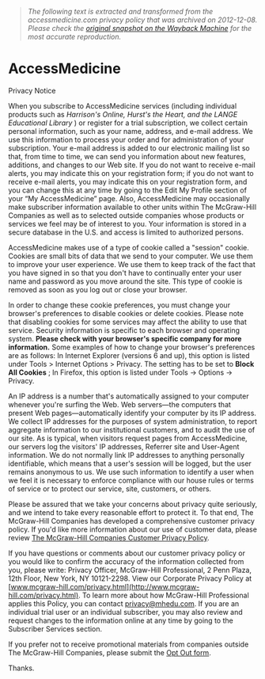 > *The following text is extracted and transformed from the accessmedicine.com privacy policy that was archived on 2012-12-08. Please check the [original snapshot on the Wayback Machine](https://web.archive.org/web/20121208092930id_/http%3A//www.accessmedicine.com/public/privacy.aspx) for the most accurate reproduction.*

# AccessMedicine

Privacy Notice

When you subscribe to AccessMedicine services (including individual products such as _Harrison's Online, Hurst's the Heart, and the LANGE Educational Library_ ) or register for a trial subscription, we collect certain personal information, such as your name, address, and e-mail address. We use this information to process your order and for administration of your subscription. Your e-mail address is added to our electronic mailing list so that, from time to time, we can send you information about new features, additions, and changes to our Web site. If you do not want to receive e-mail alerts, you may indicate this on your registration form; if you do not want to receive e-mail alerts, you may indicate this on your registration form, and you can change this at any time by going to the Edit My Profile section of your “My AccessMedicine” page. Also, AccessMedicine may occasionally make subscriber information available to other units within The McGraw-Hill Companies as well as to selected outside companies whose products or services we feel may be of interest to you. Your information is stored in a secure database in the U.S. and access is limited to authorized persons. 

AccessMedicine makes use of a type of cookie called a "session" cookie. Cookies are small bits of data that we send to your computer. We use them to improve your user experience. We use them to keep track of the fact that you have signed in so that you don't have to continually enter your user name and password as you move around the site. This type of cookie is removed as soon as you log out or close your browser. 

In order to change these cookie preferences, you must change your browser's preferences to disable cookies or delete cookies. Please note that disabling cookies for some services may affect the ability to use that service. Security information is specific to each browser and operating system. **Please check with your browser's specific company for more information.** Some examples of how to change your browser's preferences are as follows: In Internet Explorer (versions 6 and up), this option is listed under Tools > Internet Options > Privacy. The setting has to be set to **Block All Cookies** ; In Firefox, this option is listed under Tools -> Options -> Privacy. 

An IP address is a number that's automatically assigned to your computer whenever you're surfing the Web. Web servers—the computers that present Web pages—automatically identify your computer by its IP address. We collect IP addresses for the purposes of system administration, to report aggregate information to our institutional customers, and to audit the use of our site. As is typical, when visitors request pages from AccessMedicine, our servers log the visitors' IP addresses, Referrer site and User-Agent information. We do not normally link IP addresses to anything personally identifiable, which means that a user's session will be logged, but the user remains anonymous to us. We use such information to identify a user when we feel it is necessary to enforce compliance with our house rules or terms of service or to protect our service, site, customers, or others. 

Please be assured that we take your concerns about privacy quite seriously, and we intend to take every reasonable effort to protect it. To that end, The McGraw-Hill Companies has developed a comprehensive customer privacy policy. If you'd like more information about our use of customer data, please review [The McGraw-Hill Companies Customer Privacy Policy](http://www.mcgraw-hill.com/privacy.html). 

If you have questions or comments about our customer privacy policy or you would like to confirm the accuracy of the information collected from you, please write: Privacy Officer, McGraw-Hill Professional, 2 Penn Plaza, 12th Floor, New York, NY 10121-2298. View our Corporate Privacy Policy at [www.mcgraw-hill.com/privacy.html](http://www.mcgraw-hill.com/privacy.html). To learn more about how McGraw-Hill Professional applies this Policy, you can contact [privacy@mhedu.com](mailto:privacy@mhedu.com). If you are an individual trial user or an individual subscriber, you may also review and request changes to the information online at any time by going to the Subscriber Services section. 

If you prefer not to receive promotional materials from companies outside The McGraw-Hill Companies, please submit the [Opt Out form](https://web.archive.org/public/opt_out.aspx). 

Thanks. 

